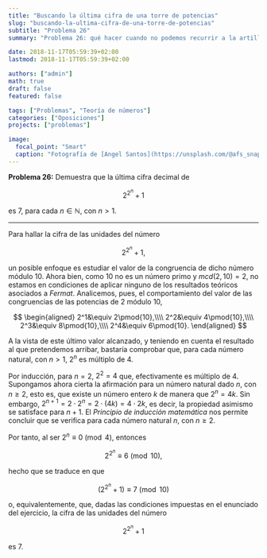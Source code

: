 ```yaml
---
title: "Buscando la última cifra de una torre de potencias"
slug: "buscando-la-ultima-cifra-de-una-torre-de-potencias"
subtitle: "Problema 26"
summary: "Problema 26: qué hacer cuando no podemos recurrir a la artillería que proporciona Fermat."

date: 2018-11-17T05:59:39+02:00
lastmod: 2018-11-17T05:59:39+02:00

authors: ["admin"]
math: true
draft: false
featured: false

tags: ["Problemas", "Teoría de números"]
categories: ["Oposiciones"]
projects: ["problemas"]

image:
  focal_point: "Smart"
  caption: "Fotografía de [Angel Santos](https://unsplash.com/@afs_snapshots), disponible en [Unsplash](https://unsplash.com/photos/LcCpvQhjJSM)."
---
```


**Problema 26:** Demuestra que la última cifra decimal de 

$$
2^{2^n} + 1
$$ 

es $7$, para cada $n\in\mathbb{N}$, con $n>1$.

***

Para hallar la cifra de las unidades del número 

$$
2^{2^n} + 1,
$$ 

un posible enfoque es estudiar el valor de la congruencia de dicho número módulo $10$. Ahora bien, como $10$ no es un número primo y $mcd(2, 10)=2$, no estamos en condiciones de aplicar ninguno de los resultados teóricos asociados a *Fermat*. Analicemos, pues, el comportamiento del valor de las congruencias de las potencias de $2$ módulo $10$,

$$
\begin{aligned}
2^1&\equiv 2\pmod{10},\\\\ 2^2&\equiv 4\pmod{10},\\\\ 2^3&\equiv 8\pmod{10},\\\\ 2^4&\equiv 6\pmod{10}.
\end{aligned}
$$

A la vista de este último valor alcanzado, y teniendo en cuenta el resultado al que pretendemos arribar, bastaría comprobar que, para cada número natural, con $n>1$, $2^n$ es múltiplo de $4$. 

Por inducción, para $n=2$, $2^2=4$ que, efectivamente es múltiplo de $4$. Supongamos ahora cierta la afirmación para un número natural dado $n$, con $n\geq 2$, esto es, que existe un número entero $k$ de manera que $2^n=4k$. Sin embargo, $2^{n+1} = 2\cdot 2^n = 2\cdot(4k) = 4\cdot 2k$, es decir, la propiedad asimismo se satisface para $n+1$. El *Principio de inducción matemática* nos permite concluir que se verifica para cada número natural $n$, con $n\geq 2$.

Por tanto, al ser $2^n\equiv 0\pmod{4}$, entonces 

$$
2^{2^n}\equiv 6\pmod{10},
$$ 

hecho que se traduce en que 

$$
( 2^{2^n} + 1 )\equiv 7\pmod{10}
$$ 

o, equivalentemente, que, dadas las condiciones impuestas en el enunciado del ejercicio, la cifra de las unidades del número 

$$
2^{2^n} + 1
$$ 

es $7$.
